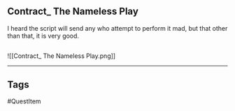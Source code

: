 ## Contract_ The Nameless Play
I heard the script will send any who attempt to perform it mad,
but that other than that, it is very good.
## 
![[Contract_ The Nameless Play.png]]

---
## Tags
#QuestItem